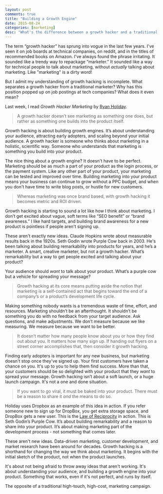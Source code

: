 ```yaml
---
layout: post
comments: true
title: "Building a Growth Engine"
date: 2015-08-24
categories: [marketing]
desc: "What's the difference between a growth hacker and a traditional marketer, anyway?"
---
```


The term “growth hacker” has sprung into vogue in the last few years. I've seen it on job boards at technical companies, on reddit, and in the titles of recommended books on Amazon. I've always found the phrase irritating. It sounded like a trendy way to repackage “marketer.” It sounded like a way for technical people to talk about marketing, without <em>actually</em> talking about marketing. Like "marketing" is a dirty word!

But I admit my understanding of growth hacking is incomplete. What separates a growth hacker from a traditional marketer? Why has this position popped up on job postings at tech companies? What does it even mean?

Last week, I read <em>Growth Hacker Marketing</em> by [Ryan Holiday](http://ryanholiday.net/).

<blockquote>
  A growth hacker doesn’t see marketing as something one does, but rather as something one builds into the product itself.
</blockquote>

Growth hacking is about building growth engines. It’s about understanding your audience, attracting early adopters, and scaling beyond your initial audience. A growth hacker is someone who thinks about marketing in a holistic, scientific way. Someone who understands that marketing is something you build into your product.

The nice thing about a growth engine? It doesn't have to be perfect. Marketing should be as much a part of your product as the login process, or the payment system. Like any other part of your product, your marketing can be tested and improved over time. Building marketing into your product means your business can continue to grow without a PPC budget, and when you don't have time to write blog posts, or hustle for new customers.

<blockquote>
  Whereas marketing was once brand based, with growth hacking it becomes metric and ROI driven.
</blockquote>

Growth hacking is starting to sound a lot like how I think about marketing. I don’t get excited about vague, soft terms like “SEO benefit” or “brand awareness.” I like hard targets, and building brand awareness for a new product is pointless if people aren't signing up.

These aren't exactly new ideas. Claude Hopkins wrote about measurable results back in the 1920s. Seth Godin wrote Purple Cow back in 2003. He's been talking about building remarkability into products for years, and he’s a marketer. A smart, creative marketer, but not a growth hacker. What’s remarkability but a way to get people excited and talking about your product?

Your audience should <em>want</em> to talk about your product. What’s a purple cow but a vehicle for spreading your message?

<blockquote>
  Growth hacking at its core means putting aside the notion that marketing is a self-contained act that begins toward the end of a company’s or a product’s development life cycle.
</blockquote>

Making something nobody wants is a tremendous waste of time, effort, and resources. Marketing shouldn’t be an afterthought. It shouldn’t be something you do with no feedback from your target audience. Ask questions, and make adjustments. We don’t measure because we like measuring. We measure because we want to be better.

<blockquote>
  It doesn’t matter how many people know about you or how they find out about you. It matters how many sign up. If handing out flyers on a street corner accomplishes that, then consider it growth hacking.
</blockquote>

Finding early adopters is important for any new business, but marketing doesn't stop once they've signed up. Your first customers have taken a chance on you. It's up to you to help them find success. More than that, your customers should be so delighted with your product that they <em>want</em> to spread your message. Growth hacking isn’t about a soft launch, or a huge launch campaign. It's not a one and done situation.

<blockquote>
  If you want to go viral, it must be baked into your product. There must be a reason to share it <em>and</em> the means to do so.
</blockquote>

Holiday uses Dropbox as an example of this idea in action. If you refer someone new to sign up for DropBox, you get extra storage space, and DropBox gets a new user. This is the [Law of Reciprocity](https://en.wikipedia.org/wiki/Reciprocity_(social_psychology)) in action. This is Seth Godin’s Purple Cow. It’s about building remarkability and a reason to share into your product. It’s about making marketing part of the development process - not something that comes later.

These aren't new ideas. Data-driven marketing, customer development, and market research have been around for decades. Growth hacking is a shorthand for changing the way we think about marketing. It begins with the initial sketch of the product, not when the product launches.

It's about not being afraid to throw away ideas that aren't working. It's about understanding your audience, and building a growth engine into your product. Something that works, even if it's not perfect, and runs by itself.

The opposite of a traditional high-touch, high-cost, marketing campaign.